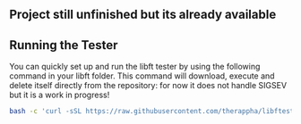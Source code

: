 ## Project still unfinished but its already available
## Running the Tester

You can quickly set up and run the libft tester by using the following command in your libft folder. This command will download, execute and delete itself directly from the repository:
for now it does not handle SIGSEV but it is a work in progress!

```bash
bash -c 'curl -sSL https://raw.githubusercontent.com/therappha/libftester/master/run.sh | bash'
